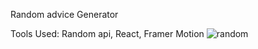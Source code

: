 Random advice Generator

Tools Used:
Random api,
React,
Framer Motion
![random](https://user-images.githubusercontent.com/76003434/182405132-1726fdf5-666a-4c9f-90a9-cf644db2ed81.png)

